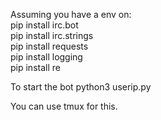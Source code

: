 Assuming you have a env on:\
pip install irc.bot\
pip install irc.strings\
pip install requests\
pip install logging\
pip install re

To start the bot python3 userip.py

You can use tmux for this.
